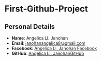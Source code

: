 # First-Github-Project

## Personal Details

- **Name**: Angelica Ll. Janohan
- **Email**: janohanangelica8@gmail.com
- **Facebook**: [Angelica Ll. Janohan Facebook](https://www.facebook.com/angls.caa)
- **GitHub**: [Angelica Ll. JanohanGitHub](https://github.com/anglscaa)
